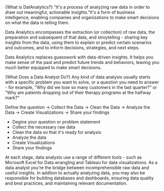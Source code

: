 {What is DatAnalytics?}
"It's a process of analyzing raw data in order to draw out meaningful, actionable insights."It's a form of business intelligence, enabling companies and organizations to make smart decisions on what the data is telling them.

Data Analytics encompasses the extraction (or collection) of raw data, the preparation and subsequent of that data, and stroytelling - sharing key insights from the data, using them to explain or predict certain scenarios and outcomes, and to inform decisions, strategies, and next steps.

Data Analytics replaces guesswork with data-driven insights. It helps you make sense of the past and predict future trends and behaviors, leaving you much better equipped to make smart decisions.

{What Does a Data Analyst Do?}
Any kind of data analysis usually starts with a specific problem you want to solve, or a question you need to answer - for example, "Why did we lose so many customers in the last quarter?" or "Why are pateints dropping out of their therapy programs at the halfway mark?"

Define the question -> Collect the Data -> Clean the Data ->
Analyze the Data -> Create Visualizations -> Share your findings

- Degine your question or problem statement
- Collect the necessary raw data
- Clean the data so that it's ready for analysis
- Analyze the data
- Create Visualizations
- Share your findings

At each stage, data analysts use a range of different tools -  such as Microsoft Excel for Data wrangling and Tableau for data visualizations. As a data analyst you're the bridge between incomprehensible raw data and useful insights. In addtion to actually analyzing data, you may also be responsible for building databases and dashboards, ensuring data quality and best practices, and maintaining relevant documentation.
